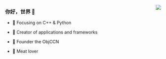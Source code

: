 <img align="right" src="https://my-homepage-opal.vercel.app
/api?username=RicardaY&show_icons=true&icon_color=CE1D2D&text_color=718096&bg_color=ffffff&hide_title=true" />  

### 你好，世界 👋  

- :orange_book: Focusing on C++ & Python  

- :hammer: Creator of applications and frameworks  

- :ram: Founder the ObjCCN  

- :meat_on_bone: Meat lover  
